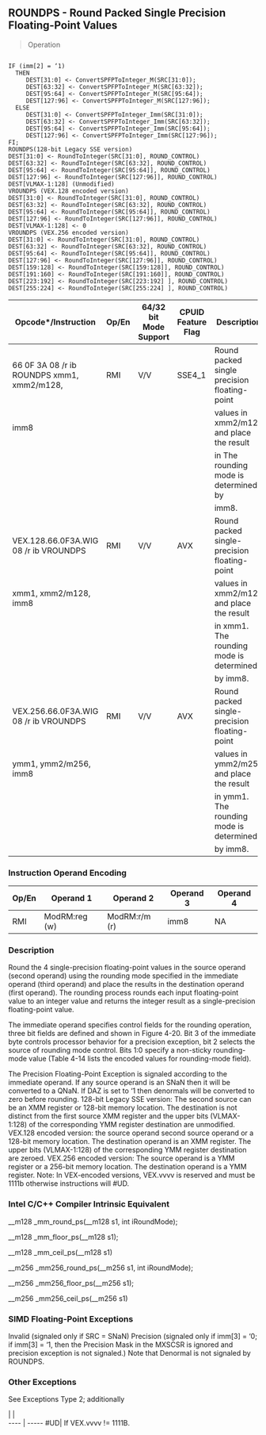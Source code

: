 ## ROUNDPS  -  Round Packed Single Precision Floating-Point Values

> Operation
``` slim

IF (imm[2] = ‘1)
  THEN
     DEST[31:0] <- ConvertSPFPToInteger_M(SRC[31:0]);
     DEST[63:32] <- ConvertSPFPToInteger_M(SRC[63:32]);
     DEST[95:64] <- ConvertSPFPToInteger_M(SRC[95:64]);
     DEST[127:96] <- ConvertSPFPToInteger_M(SRC[127:96]);
  ELSE
     DEST[31:0] <- ConvertSPFPToInteger_Imm(SRC[31:0]);
     DEST[63:32] <- ConvertSPFPToInteger_Imm(SRC[63:32]);
     DEST[95:64] <- ConvertSPFPToInteger_Imm(SRC[95:64]);
     DEST[127:96] <- ConvertSPFPToInteger_Imm(SRC[127:96]);
FI;
ROUNDPS(128-bit Legacy SSE version)
DEST[31:0] <- RoundToInteger(SRC[31:0], ROUND_CONTROL)
DEST[63:32] <- RoundToInteger(SRC[63:32], ROUND_CONTROL)
DEST[95:64] <- RoundToInteger(SRC[95:64]], ROUND_CONTROL)
DEST[127:96] <- RoundToInteger(SRC[127:96]], ROUND_CONTROL)
DEST[VLMAX-1:128] (Unmodified)
VROUNDPS (VEX.128 encoded version)
DEST[31:0] <- RoundToInteger(SRC[31:0], ROUND_CONTROL)
DEST[63:32] <- RoundToInteger(SRC[63:32], ROUND_CONTROL)
DEST[95:64] <- RoundToInteger(SRC[95:64]], ROUND_CONTROL)
DEST[127:96] <- RoundToInteger(SRC[127:96]], ROUND_CONTROL)
DEST[VLMAX-1:128] <- 0
VROUNDPS (VEX.256 encoded version)
DEST[31:0] <- RoundToInteger(SRC[31:0], ROUND_CONTROL)
DEST[63:32] <- RoundToInteger(SRC[63:32], ROUND_CONTROL)
DEST[95:64] <- RoundToInteger(SRC[95:64]], ROUND_CONTROL)
DEST[127:96] <- RoundToInteger(SRC[127:96]], ROUND_CONTROL)
DEST[159:128] <- RoundToInteger(SRC[159:128]], ROUND_CONTROL)
DEST[191:160] <- RoundToInteger(SRC[191:160]], ROUND_CONTROL)
DEST[223:192] <- RoundToInteger(SRC[223:192] ], ROUND_CONTROL)
DEST[255:224] <- RoundToInteger(SRC[255:224] ], ROUND_CONTROL)

```

 Opcode\*/Instruction                       | Op/En| 64/32 bit Mode Support| CPUID Feature Flag| Description                                 
 ---  | --- | --- | --- | ---
 66 0F 3A 08 /r ib ROUNDPS xmm1, xmm2/m128,| RMI  | V/V                   | SSE4_1            | Round packed single precision floating-point
 imm8                                      |      |                       |                   | values in xmm2/m128 and place the result    
                                           |      |                       |                   | in The rounding mode is determined by       
                                           |      |                       |                   | imm8.                                       
 VEX.128.66.0F3A.WIG 08 /r ib VROUNDPS     | RMI  | V/V                   | AVX               | Round packed single-precision floating-point
 xmm1, xmm2/m128, imm8                     |      |                       |                   | values in xmm2/m128 and place the result    
                                           |      |                       |                   | in xmm1. The rounding mode is determined    
                                           |      |                       |                   | by imm8.                                    
 VEX.256.66.0F3A.WIG 08 /r ib VROUNDPS     | RMI  | V/V                   | AVX               | Round packed single-precision floating-point
 ymm1, ymm2/m256, imm8                     |      |                       |                   | values in ymm2/m256 and place the result    
                                           |      |                       |                   | in ymm1. The rounding mode is determined    
                                           |      |                       |                   | by imm8.                                    

### Instruction Operand Encoding
 Op/En| Operand 1    | Operand 2    | Operand 3| Operand 4
 ---  | --- | --- | --- | ---
 RMI  | ModRM:reg (w)| ModRM:r/m (r)| imm8     | NA       

### Description
Round the 4 single-precision floating-point values in the source operand (second
operand) using the rounding mode specified in the immediate operand (third operand)
and place the results in the destination operand (first operand). The rounding
process rounds each input floating-point value to an integer value and returns
the integer result as a single-precision floating-point value.

The immediate operand specifies control fields for the rounding operation, three
bit fields are defined and shown in Figure 4-20. Bit 3 of the immediate byte
controls processor behavior for a precision exception, bit 2 selects the source
of rounding mode control. Bits 1:0 specify a non-sticky rounding-mode value
(Table 4-14 lists the encoded values for rounding-mode field).

The Precision Floating-Point Exception is signaled according to the immediate
operand. If any source operand is an SNaN then it will be converted to a QNaN.
If DAZ is set to ‘1 then denormals will be converted to zero before rounding.
128-bit Legacy SSE version: The second source can be an XMM register or 128-bit
memory location. The destination is not distinct from the first source XMM register
and the upper bits (VLMAX-1:128) of the corresponding YMM register destination
are unmodified. VEX.128 encoded version: the source operand second source operand
or a 128-bit memory location. The destination operand is an XMM register. The
upper bits (VLMAX-1:128) of the corresponding YMM register destination are zeroed.
VEX.256 encoded version: The source operand is a YMM register or a 256-bit memory
location. The destination operand is a YMM register. Note: In VEX-encoded versions,
VEX.vvvv is reserved and must be 1111b otherwise instructions will #UD.



### Intel C/C++ Compiler Intrinsic Equivalent
__m128 _mm_round_ps(__m128 s1, int iRoundMode);

__m128 _mm_floor_ps(__m128 s1);

__m128 _mm_ceil_ps(__m128 s1)

__m256 _mm256_round_ps(__m256 s1, int iRoundMode);

__m256 _mm256_floor_ps(__m256 s1);

__m256 _mm256_ceil_ps(__m256 s1)


### SIMD Floating-Point Exceptions
Invalid (signaled only if SRC = SNaN) Precision (signaled only if imm[3] = ‘0;
if imm[3] = ‘1, then the Precision Mask in the MXSCSR is ignored and precision
exception is not signaled.) Note that Denormal is not signaled by ROUNDPS.


### Other Exceptions
See Exceptions Type 2; additionally

   | |  
---- | -----
 #UD| If VEX.vvvv != 1111B.
